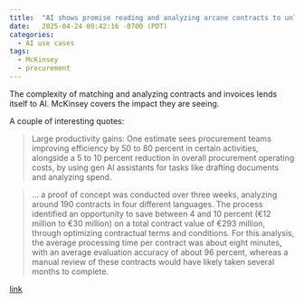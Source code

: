 ```yaml
---
title:  "AI shows promise reading and analyzing arcane contracts to unlock savings. McKinsey"
date:   2025-04-24 09:42:16 -0700 (PDT)
categories: 
  - AI use cases
tags:
  - McKinsey
  - procurement
---
```


The complexity of matching and analyzing contracts and invoices lends itself to AI. McKinsey covers the impact they are seeing.

<!--more-->

A couple of interesting quotes:

>Large productivity gains: One estimate sees procurement teams improving efficiency by 50 to 80 percent in certain activities, alongside a 5 to 10 percent reduction in overall procurement operating costs, by using gen AI assistants for tasks like drafting documents and analyzing spend.

>... a proof of concept was conducted over three weeks, analyzing around 190 contracts in four different languages. The process identified an opportunity to save between 4 and 10 percent (€12 million to €30 million) on a total contract value of €293 million, through optimizing contractual terms and conditions. For this analysis, the average processing time per contract was about eight minutes, with an average evaluation accuracy of about 96 percent, whereas a manual review of these contracts would have likely taken several months to complete.

[link](https://www.mckinsey.com/~/media/mckinsey/business%20functions/operations/our%20insights/mitigating%20procurement%20value%20leakage%20with%20generative%20ai/mitigating-procurement-value-leakage-with-generative-ai.pdf)